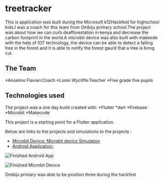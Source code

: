 # treetracker

This is application was built during the Microsoft k12Hackfest for highschool kids.I was a coach for this team from Ombiju primary school.The project was about how we can curb deafforestation in kenya and decrease the carbon footprint in the world.A microbit device was also built with makeode with the help of IOT technology, the device can be able to detect a falling tree in the forest and it is able to notify the forest gaurd that a tree is birng cut.

## The Team

 *Anselmo Flavian:Coach
 *Lomo Wycliffe:Teacher
 *Five grade five pupils

## Technologies used

The project was a one day build created with:
 *Flutter
 *dart
 *Firebase
 *Microbit
 *Makecode

This project is a starting point for a Flutter application.

Below are links to the projects and simulations to the projects :

- [Microbit Device: Microbit device Simulation](https://makecode.microbit.org/58663-04853-91666-42732)
- [Android Application:](https://public-media.driftvideo.com/videos-gifs/DRIFT-VIDEO-2853078-2952843-1633525573.gif)

![Finished Android App](https://public-media.driftvideo.com/videos-gifs/DRIFT-VIDEO-2853078-2952843-1633525573.gif)

![Finished Microbit Device](https://public-media.driftvideo.com/videos-gifs/DRIFT-VIDEO-2852296-2952032-1633482035.gif)

Ombiju primary was able to be position three  during the hackfest

